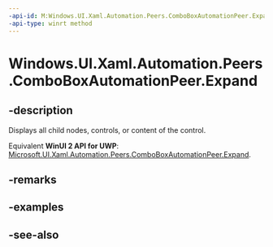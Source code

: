 ```yaml
---
-api-id: M:Windows.UI.Xaml.Automation.Peers.ComboBoxAutomationPeer.Expand
-api-type: winrt method
---
```


<!-- Method syntax
public void Expand()
-->

# Windows.UI.Xaml.Automation.Peers.ComboBoxAutomationPeer.Expand

## -description
Displays all child nodes, controls, or content of the control.

Equivalent **WinUI 2 API for UWP**: [Microsoft.UI.Xaml.Automation.Peers.ComboBoxAutomationPeer.Expand](/windows/winui/api/microsoft.ui.xaml.automation.peers.comboboxautomationpeer.expand).

## -remarks

## -examples

## -see-also
